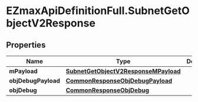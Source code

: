 # EZmaxApiDefinitionFull.SubnetGetObjectV2Response

## Properties

Name | Type | Description | Notes
------------ | ------------- | ------------- | -------------
**mPayload** | [**SubnetGetObjectV2ResponseMPayload**](SubnetGetObjectV2ResponseMPayload.md) |  | 
**objDebugPayload** | [**CommonResponseObjDebugPayload**](CommonResponseObjDebugPayload.md) |  | [optional] 
**objDebug** | [**CommonResponseObjDebug**](CommonResponseObjDebug.md) |  | [optional] 


